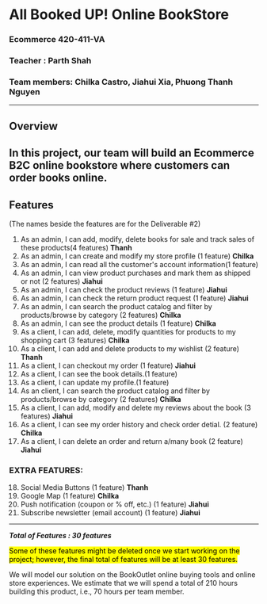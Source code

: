 

# All Booked UP! Online BookStore
### Ecommerce 420-411-VA  

### Teacher : Parth Shah

### Team members: Chilka Castro,  Jiahui Xia,  Phuong Thanh Nguyen

--------

## Overview

In this project, our team will build an Ecommerce B2C online bookstore where customers can order books online. 
---------------

## Features 
(The names beside the features are for the Deliverable #2)
1. As an admin, I can add, modify, delete books for sale and track sales of these products(4 features) **Thanh**
2. As an admin, I can create and modify my store profile (1 feature) **Chilka**
3. As an admin, I can read all the customer's account information(1 feature)
4. As an admin, I can view product purchases and mark them as shipped or not (2 features) **Jiahui**
5. As an admin, I can check the product reviews (1 feature) **Jiahui**
6. As an admin, I can check the return product request (1 feature) **Jiahui**
7. As an admin, I can search the product catalog and filter by products/browse by category (2 features) **Chilka**
8. As an admin, I can see the product details (1 feature) **Chilka**
9. As a client, I can add, delete, modify quantities for products to my shopping cart (3 features) **Chilka**
10. As a client, I can add and delete products to my wishlist (2 feature) **Thanh**  
12. As a client, I can checkout my order (1 feature) **Jiahui**
13. As a client, I can see the book details.(1 feature)
14. As a client, I can update my profile.(1 feature)
15. As an client, I can search the product catalog and filter by products/browse by category (2 features) **Chilka**
16. As a client, I can add, modify and delete my reviews about the book (3 features) **Jiahui**
17. As a client, I can see my order history and check order detial. (2 feature) **Chilka**
18. As a client, I can delete an order and return a/many book (2 feature) **Jiahui**
      

### EXTRA FEATURES:
18. Social Media Buttons (1 feature) **Thanh**
29. Google Map (1 feature) **Chilka**
20. Push notification (coupon or % off, etc.) (1 feature) **Jiahui**
21. Subscribe newsletter (email account) (1 feature) **Jiahui**

-------------------------------------------------------------


***Total of Features : 30 features***

<mark>Some of these features might be deleted once we start working on the project; however, the final total of features will be at least 30 features.</mark>

We will model our solution on the BookOutlet online buying tools and online store experiences. 
We estimate that we will spend a total of 210 hours building this product, i.e., 70 hours per team member.
